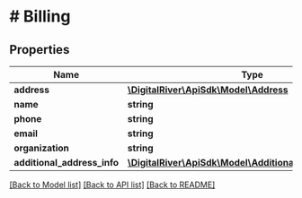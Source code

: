 # # Billing

## Properties

Name | Type | Description | Notes
------------ | ------------- | ------------- | -------------
**address** | [**\DigitalRiver\ApiSdk\Model\Address**](Address.md) |  |
**name** | **string** |  | [optional]
**phone** | **string** |  | [optional]
**email** | **string** |  | [optional]
**organization** | **string** |  | [optional]
**additional_address_info** | [**\DigitalRiver\ApiSdk\Model\AdditionalBillingAddressInfo**](AdditionalBillingAddressInfo.md) |  | [optional]

[[Back to Model list]](../../README.md#models) [[Back to API list]](../../README.md#endpoints) [[Back to README]](../../README.md)
